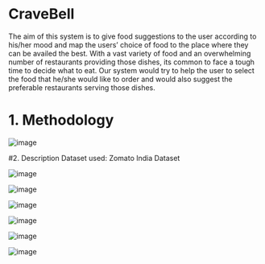 # CraveBell
The aim of this system is to give food suggestions to the user according to his/her mood and map the users’ choice of food to the place where they can be availed the best. With a vast variety of food and an overwhelming number of restaurants providing those dishes, its common to face a tough time to decide what to eat. Our system would try to help the user to select the food that he/she would like to order and would also suggest the preferable restaurants serving those dishes.

# 1. Methodology
![image](https://user-images.githubusercontent.com/75696894/208227268-4e4af461-1ae3-419c-90a5-5319191b5852.png)

#2. Description
Dataset used: Zomato India Dataset


![image](https://user-images.githubusercontent.com/75696894/167893343-6ac6bc12-3208-4667-8536-3f4507603b3b.png)

![image](https://user-images.githubusercontent.com/75696894/167893414-efd1d5ad-6760-4926-925b-f6d4e6304b73.png)

![image](https://user-images.githubusercontent.com/75696894/167893550-09e363a2-5375-4873-9602-e2abf53c0fd6.png)

![image](https://user-images.githubusercontent.com/75696894/167893592-75c2b317-5402-4c01-bc77-84d13f3ce717.png)

![image](https://user-images.githubusercontent.com/75696894/167894188-a9142f46-be77-40a2-b696-a14af3179cce.png)

![image](https://user-images.githubusercontent.com/75696894/167894430-912baba6-39ed-4671-9eae-88608e7ba6f5.png)
